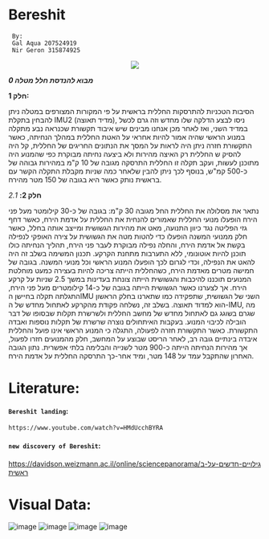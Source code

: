 # Bereshit
     By:
     Gal Aqua 207524919
     Nir Geron 315874925

<p align="center">

<img src="https://www.space.gov.il/sites/default/files/styles/690_350/public/spaceIL.jpg?itok=eoMu-3ea">

</p>
 
 ***מבוא להנדסת חלל מטלה 0***

**חלק 1:**

הסיבות הטכניות להתרסקות החללית בראשית על פי המקורות המצורפים במטלה ניתן להבחין בתקלת IMU2 (מדיד תאוצה), ניסו לבצע הדלקה שלו מחדש וזה גרם לכשל במדיד השני, ואז לאחר מכן אנחנו מבינים שיש איבוד תקשורת שכנראה נבע מתקלה במנוע הראשי שהיה אמור להיות אחראי על האטת החללית במהלך הנחיתה, כאשר התקשורת חזרה ניתן היה לראות על המסך את הנתונים החריגים של החללית, קל היה להסיק ש החללית רק האיצה מהירות ולא ביצעה נחיתה מבוקרת כפי שהמנוע היה מתוכנן לעשות, ועקב תקלה זו החללית התרסקה מגובה של 10 ק"מ במהירות גבוהה של כ-500 קמ"ש, בנוסף לכך ניתן להבין שלאחר כמה שניות מקבלת התקלה הקשר עם בראשית נותק כאשר היא בגובה של 150 מטר מהירח.

**חלק 2:** 
*2.1*

נתאר את מסלולה את החללית החל מגובה 30 ק"מ:
בגובה של כ-30 קילומטר מעל פני הירח הופעלו מנועי החללית שאמורים להנחית את החללית על אדמת הירח, כאשר  דחף גזי הפליטה נגד כיוון התנועה, מאט את מהירות הגשושית ומייצב אותה בחלל, כאשר חלק ממנועי המשנה הופעלו כדי להטות מטה את הגשושית על צירה האופקי לנפילה בקשת אל אדמת הירח, והחלה נפילה מבוקרת לעבר פני הירח, תהליך הנחיתה כולו תוכנן להיות אוטונומי, ללא התערבות מתחנת הקרקע. תכנון המשימה בשלב זה היה להאט את הנפילה, וכדי לגרום לכך הופעלו המנוע הראשי וכל מנועי המשנה. בגובה של חמישה מטרים מאדמת הירח, כשהחללית הייתה צריכה להיות בעצירה כמעט מוחלטת המנועים תוכננו להיכבות והגשושית הייתה צונחת בעדינות במשך 2.5 שניות על קרקע הירח.
אך לצערנו כאשר הגשושית הייתה בגובה של כ-14 קילומטרים מעל פני הירח, התגלתה תקלה בחיישן הIMU השני של הגשושית, שתפקידה כמו שתארנו בחלק הראשון הוא למדוד תאוצה.
בשלב זה, נשלחה פקודת מהקרקע לאתחול מחדש של ה-IMU, מה שגרם בשוגג גם לאתחול מחדש של מחשב החללית ולשרשרת תקלות שבסופו של דבר הובילה לכיבוי המנוע.
בעקבות האיתחולים נוצרה שרשרת של תקלות נוספות ואבדה התקשורת.
כאשר התקשורת חזרה לפעולה, התגלה כי המנוע הראשי אינו פועל והחללית איבדה בינתיים גובה רב, לאחר הריסט שבוצע על המחשב, חלק מהמנועים חזרו לפעול, אך מהירות הנחיתה הייתה כ-900 מטר לשנייה והבלימה בלתי אפשרית. נתון הגובה האחרון שהתקבל עמד על 148 מטר, ומיד אחר-כך התרסקה החללית על אדמת הירח.

 
# Literature:
#### `Bereshit landing`:
	https://www.youtube.com/watch?v=HMdUcchBYRA
#### `new discovery of Bereshit`:
  https://davidson.weizmann.ac.il/online/sciencepanorama/גילויים-חדשים-על-בראשית


# Visual Data:
![image](https://user-images.githubusercontent.com/75199660/228881867-256d3806-2139-4c9a-971c-790c9f5b654c.png)
![image](https://user-images.githubusercontent.com/75199660/228881978-c1b0f991-eab9-4d7a-8fcd-d33bc1b415df.png)
![image](https://user-images.githubusercontent.com/75199660/228882070-535c5452-e860-4e22-92f0-29549ddb6255.png)
![image](https://user-images.githubusercontent.com/75199660/228882894-b7d341e4-b6ca-48ab-b4fa-e8c91225a715.png)



